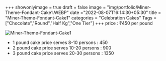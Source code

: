 +++
showonlyimage = true
draft = false
image = "img/portfolio/Miner-Theme-Fondant-Cake1.WEBP"
date ="2022-08-07T16:14:30+05:30"
title = "Miner-Theme-Fondant-Cake1"
categories = "Celebration Cakes"
Tags = ["Chocolate","Round","Half Kg","One Tier"]
+++
price : ₹450 per pound
<!--more-->
![Miner-Theme-Fondant-Cake1](/img/portfolio/Miner-Theme-Fondant-Cake1.WEBP)
* 1 pound cake price serves 8-10 persons : 450
* 2 pound cake price serves 10-20 persons : 900
* 3 pound cake price serves 20-30 persons : 1350
